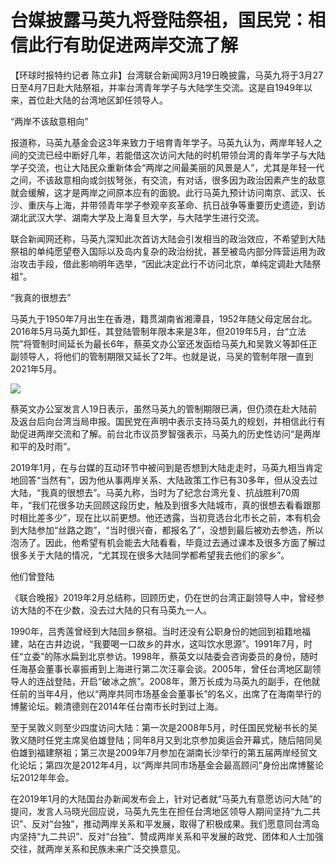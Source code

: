 # 台媒披露马英九将登陆祭祖，国民党：相信此行有助促进两岸交流了解

【环球时报特约记者
陈立非】台湾联合新闻网3月19日晚披露，马英九将于3月27日至4月7日赴大陆祭祖，并率台湾青年学子与大陆学生交流。这是自1949年以来，首位赴大陆的台湾地区卸任领导人。

“两岸不该敌意相向”

报道称，马英九基金会这3年来致力于培育青年学子。马英九认为，两岸年轻人之间的交流已经中断好几年，若能借这次访问大陆的时机带领台湾的青年学子与大陆学子交流，也让大陆民众重新体会“两岸之间最美丽的风景是人”，尤其是年轻一代之间，不该敌意相向或剑拔弩张，有交流，有对话，很多因为政治因素产生的敌意就会缓解，这才是两岸之间原本应有的面貌。此行马英九预计访问南京、武汉、长沙、重庆与上海，并带领青年学子参观辛亥革命、抗日战争等重要历史遗迹，到访湖北武汉大学、湖南大学及上海复旦大学，与大陆学生进行交流。

联合新闻网还称，马英九深知此次首访大陆会引发相当的政治效应，不希望到大陆祭祖的单纯愿望卷入国际以及岛内复杂的政治纷扰，甚至被岛内部分阵营运用为政治攻击手段，借此影响明年选举，“因此决定此行不访问北京，单纯定调赴大陆祭祖”。

“我真的很想去”

马英九于1950年7月出生在香港，籍贯湖南省湘潭县，1952年随父母定居台北。2016年5月马英九卸任，其登陆管制年限本来是3年，但2019年5月，台“立法院”将管制时间延长为最长6年，蔡英文办公室还发函给马英九和吴敦义等卸任正副领导人，将他们的管制期限又延长了2年。也就是说，马吴的管制年限一直到2021年5月。

![](https://inews.gtimg.com/om_bt/O8YZcS9SumbVPMaiIeyGlYrGkODVZoRu3PwI22pPhmaH8AA/1000)

蔡英文办公室发言人19日表示，虽然马英九的管制期限已满，但仍须在赴大陆前及返台后向台湾当局申报。国民党在声明中表示支持马英九的规划，并相信此行有助促进两岸交流和了解。前台北市议员罗智强表示，马英九的历史性访问“是两岸和平的及时雨”。

2019年1月，在与台媒的互动环节中被问到是否想到大陆走走时，马英九相当肯定地回答“当然有”，因为他从事两岸关系、大陆政策工作已有30多年，但从没去过大陆，“我真的很想去”。马英九称，当时为了纪念台湾光复、抗战胜利70周年，“我们花很多功夫回顾这段历史，触及到很多大陆城市，真的很想去看看跟那时相比差多少”，现在比以前更想。他还透露，当初竞选台北市长之前，本有机会到大陆参加“丝路之跑”，“当时很兴奋，都报名了”，没想到最后被劝去参选，所以泡汤了。因此，他希望有机会能去大陆看看，毕竟过去通过课本及很多方面了解过很多关于大陆的情况，“尤其现在很多大陆同学都希望我去他们的家乡”。

他们曾登陆

《联合晚报》2019年2月总结称，回顾历史，仍在世的台湾正副领导人中，曾经参访大陆的不在少数，没去过大陆的只有马英九一人。

1990年，吕秀莲曾经到大陆回乡祭祖。当时还没有公职身份的她回到祖籍地福建，站在古井边说，“我要喝一口故乡的井水，这叫饮水思源”。1991年7月，时任“立委”的陈水扁到北京参访。1998年，蔡英文以陆委会咨询委员的身份，随时任海基会董事长辜振甫到上海进行第二次汪辜会谈。2005年，曾任台湾地区副领导人的连战登陆，开启“破冰之旅”。2008年，萧万长成为马英九的副手，在他就任前的当年4月，他以“两岸共同市场基金会董事长”的名义，出席了在海南举行的博鳌论坛。赖清德则在2014年任台南市长时到过上海。

至于吴敦义则至少四度访问大陆：第一次是2008年5月，时任国民党秘书长的吴敦义随时任党主席吴伯雄登陆；同年8月又到北京参加奥运会开幕式，随后陪同吴伯雄到福建祭祖；第三次是2009年7月参加在湖南长沙举行的第五届两岸经贸文化论坛；第四次是2012年4月，以“两岸共同市场基金会最高顾问”身份出席博鳌论坛2012年年会。

在2019年1月的大陆国台办新闻发布会上，针对记者就“马英九有意愿访问大陆”的提问，发言人马晓光回应说，马英九先生在担任台湾地区领导人期间坚持“九二共识”、反对“台独”，推动两岸关系和平发展，取得了积极成果。我们愿意同台湾岛内坚持“九二共识”、反对“台独”、赞成两岸关系和平发展的政党、团体和人士加强交往，就两岸关系和民族未来广泛交换意见。

